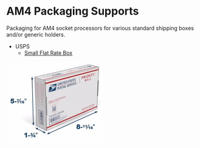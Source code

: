 # AM4 Packaging Supports

Packaging for AM4 socket processors for various standard shipping boxes and/or
generic holders.

- USPS
  - [Small Flat Rate Box](USPS/SmallFlatRateBox/README.md)

[![](USPS/SmallFlatRateBox/img/OSMALLFRBI.jpg)](USPS/SmallFlatRateBox/README.md)
